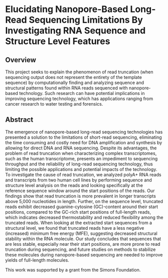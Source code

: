 # Elucidating Nanopore-Based Long-Read Sequencing Limitations By Investigating RNA Sequence and Structure Level Features

## Overview
This project seeks to explain the phenomenon of read truncation (when sequencing output does not represent the entirety of the template sequence) by computationally finding and analyzing sequence and structural patterns found within RNA reads sequenced with nanopore-based technology. Such research can have potential implications in improving sequencing technology, which has applications ranging from cancer research to water testing and forensics.

## Abstract
The emergence of nanopore-based long-read sequencing technologies has presented a solution to the limitations of short-read sequencing, eliminating the time consuming and costly need for DNA amplification and synthesis by allowing for direct DNA and RNA sequencing. Despite its advantages, the problem of read truncation when characterizing complex transcriptomes, such as the human transcriptome, presents an impediment to sequencing throughput and the reliability of long-read sequencing technology, thus limiting the possible applications and potential impacts of the technology. To investigate the cause of read truncation, we analyzed polyA+ RNA reads and transcripts from two human cell lines by performing sequence and structure level analysis on the reads and looking specifically at the reference sequence window around the start positions of the reads. Our findings show that read truncation is more prevalent in longer transcripts above 5,000 nucleotides in length. Further, on the sequence level, truncated reads exhibit decreased guanine-cytosine (GC)-content around their start positions, compared to the GC-rich start positions of full-length reads, which indicates decreased thermostability and reduced flexibility among the truncated reads. When looking at the extracted start sequences from a structural level, we found that truncated reads have a less negative (increased) minimum free energy (MFE), suggesting decreased structural stability within the RNA molecule. Our study concludes that sequences that are less stable, especially near their start positions, are more prone to read truncation during sequencing, and future studies on methods to stabilize these molecules during nanopore-based sequencing are needed to improve yields of full-length molecules.

This work was supported by a grant from the Simons Foundation.
